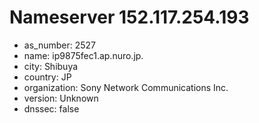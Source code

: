 # Nameserver 152.117.254.193

* as_number: 2527
* name: ip9875fec1.ap.nuro.jp.
* city: Shibuya
* country: JP
* organization: Sony Network Communications Inc.
* version: Unknown
* dnssec: false
